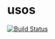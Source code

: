 # usos
[![Build Status](https://api.travis-ci.org/mgdabrowska/usos.svg?branch=master)](https://travis-ci.org/mgdabrowska/usos)
